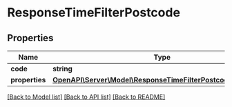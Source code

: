 # ResponseTimeFilterPostcode

## Properties
Name | Type | Description | Notes
------------ | ------------- | ------------- | -------------
**code** | **string** |  | 
**properties** | [**OpenAPI\Server\Model\ResponseTimeFilterPostcodesProperties**](ResponseTimeFilterPostcodesProperties.md) |  | 

[[Back to Model list]](../README.md#documentation-for-models) [[Back to API list]](../README.md#documentation-for-api-endpoints) [[Back to README]](../README.md)


